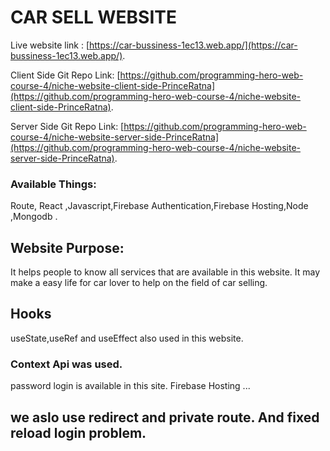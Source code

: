 # CAR SELL WEBSITE
Live website link :  [https://car-bussiness-1ec13.web.app/](https://car-bussiness-1ec13.web.app/).

Client Side Git Repo Link:  [https://github.com/programming-hero-web-course-4/niche-website-client-side-PrinceRatna](https://github.com/programming-hero-web-course-4/niche-website-client-side-PrinceRatna).

Server Side Git Repo Link:  [https://github.com/programming-hero-web-course-4/niche-website-server-side-PrinceRatna](https://github.com/programming-hero-web-course-4/niche-website-server-side-PrinceRatna).



### Available Things:
Route, React ,Javascript,Firebase Authentication,Firebase Hosting,Node ,Mongodb .

## Website Purpose:
It helps people to know all services that are available in this website. It may make a easy life for car lover to help on the field of car selling.

## Hooks
useState,useRef and useEffect also used in this website.

### Context Api was used.
password login  is available in this site. Firebase Hosting ...

## we aslo use redirect and private route. And fixed reload login problem.





































